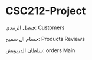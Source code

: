 # CSC212-Project

فيصل الزنيدي:
Customers

حسام ال سميح:
Products
Reviews

سلطان الدريويش:
orders
Main